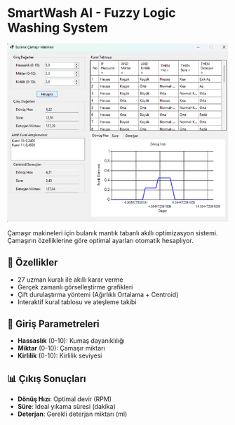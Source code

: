 # SmartWash AI - Fuzzy Logic Washing System

![SmartWash AI Demo](bulanik.png)

Çamaşır makineleri için bulanık mantık tabanlı akıllı optimizasyon sistemi. Çamaşırın özelliklerine göre optimal ayarları otomatik hesaplıyor.

## 🚀 Özellikler
- 27 uzman kuralı ile akıllı karar verme
- Gerçek zamanlı görselleştirme grafikleri  
- Çift durulaştırma yöntemi (Ağırlıklı Ortalama + Centroid)
- Interaktif kural tablosu ve ateşleme takibi

## 🎯 Giriş Parametreleri
- **Hassaslık** (0-10): Kumaş dayanıklılığı
- **Miktar** (0-10): Çamaşır miktarı
- **Kirlilik** (0-10): Kirlilik seviyesi

## 📊 Çıkış Sonuçları
- **Dönüş Hızı**: Optimal devir (RPM)
- **Süre**: İdeal yıkama süresi (dakika)
- **Deterjan**: Gerekli deterjan miktarı (ml)
